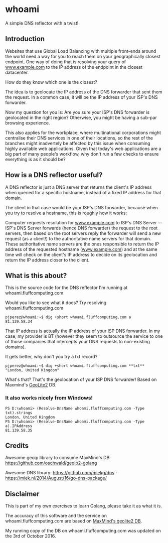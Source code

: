 # whoami
A simple DNS reflector with a twist!

## Introduction

Websites that use Global Load Balancing with multiple front-ends around the world need a way for you to reach them on your geographically closest endpoint. One way of doing that is resolving your query of www.example.com to the IP address of the endpoint in the closest datacenter. 

How do they know which one is the closest?

The idea is to geolocate the IP address of the DNS forwarder that sent them the request. In a common case, it will be the IP address of your ISP's DNS forwarder.

Now my question for you is: Are you sure your ISP's DNS forwarder is geolocated in the right region? Otherwise, you might be having a sub-par browsing experience. 

This also applies for the workplace, where multinational corporations might centralise their DNS services in one of their locations, so the rest of the branches might inadvertely be affected by this issue when consuming highly available web applications. Given that today's web applications are a big part of many people's workflow, why don't run a few checks to ensure everything is as it should be?

## How is a DNS reflector useful?

A DNS reflector is just a DNS server that returns the client's IP address when queried for a specific hostname, instead of a fixed IP address for that domain.

The client in that case would be your ISP's DNS forwarder, because when you try to resolve a hostname, this is roughly how it works:

Computer requests resolution for www.example.com to ISP's DNS Server -- ISP's DNS Server forwards (hence DNS forwarder) the request to the root servers, then based on the root servers reply the forwarder will send a new request (as a client!) to the authoritative name servers for that domain. These authoritative name servers are the ones responsible to return the IP address of the requested hostname (www.example.com) and at the same time will check on the client's IP address to decide on its geolocation and return the IP address closer to the client.

## What is this about?

This is the source code for the DNS reflector I'm running at whoami.fluffcomputing.com

Would you like to see what it does? Try resolving whoami.fluffcomputing.com

    pjperez@whoami:~$ dig +short whoami.fluffcomputing.com a
    81.139.58.34

That IP address is actually the IP address of your ISP DNS forwarder. In my case, my provider is BT (however they seem to outsource the service to one of those companies that intercepts your DNS requests to non-existing domains).

It gets better, why don't you try a txt record?

    pjperez@whoami:~$ dig +short whoami.fluffcomputing.com **txt**
    "London, United Kingdom"
  
What's that? That's the geolocation of your ISP DNS forwarder! Based on Maxmind's [GeoLite2](http://dev.maxmind.com/geoip/geoip2/geolite2/) DB.

### It also works nicely from Windows!

    PS D:\whoami> (Resolve-DnsName whoami.fluffcomputing.com -Type txt).strings
    London, United Kingdom
    PS D:\whoami> (Resolve-DnsName whoami.fluffcomputing.com -Type a).IPAddress
    81.139.58.35
  
## Credits

Awesome geoip library to consume MaxMind's DB: https://github.com/oschwald/geoip2-golang

Awesome DNS library: https://github.com/miekg/dns - https://miek.nl/2014/August/16/go-dns-package/

## Disclaimer

This is part of my own exercises to learn Golang, please take it as what it is.

The accuracy of this software and the service on whoami.fluffcomputing.com are based on [MaxMind's geolite2 DB](http://dev.maxmind.com/geoip/geoip2/geolite2/).

My running copy of the DB on whoami.fluffcomputing.com was updated on the 3rd of October 2016.
